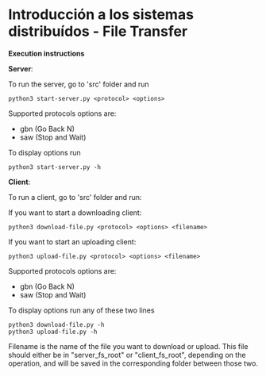 # Introducción a los sistemas distribuídos - File Transfer

**Execution instructions**

**Server**:

To run the server, go to 'src' folder and run
```
python3 start-server.py <protocol> <options>
```
Supported protocols options are:
- gbn (Go Back N)
- saw (Stop and Wait)

To display options run
```
python3 start-server.py -h
```

**Client**:

To run a client, go to 'src' folder and run:

If you want to start a downloading client:
```
python3 download-file.py <protocol> <options> <filename>
```

If you want to start an uploading client:
```
python3 upload-file.py <protocol> <options> <filename>
```
Supported protocols options are:
- gbn (Go Back N)
- saw (Stop and Wait)

To display options run any of these two lines
```
python3 download-file.py -h
python3 upload-file.py -h
```

Filename is the name of the file you want to download or upload. This file should either be in "server_fs_root" or "client_fs_root", depending on the operation, and will be saved in the corresponding folder between those two.
